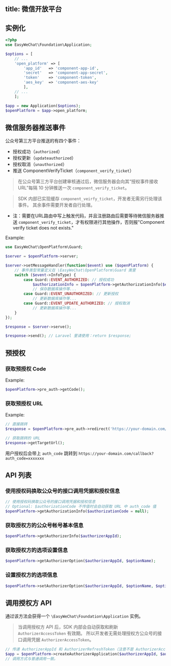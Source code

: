 title: 微信开放平台
---

## 实例化

```php
<?php
use EasyWeChat\Foundation\Application;

$options = [
    // ...
    'open_platform' => [
        'app_id'   => 'component-app-id',
        'secret'   => 'component-app-secret',
        'token'    => 'component-token',
        'aes_key'  => 'component-aes-key'
        ],
    // ...
    ];

$app = new Application($options);
$openPlatform = $app->open_platform;
```

## 微信服务器推送事件

公众号第三方平台推送的有四个事件：

+ 授权成功（`authorized`）
+ 授权更新（`updateauthorized`）
+ 授权取消（`unauthorized`）
+ 推送 ComponentVerifyTicket（`component_verify_ticket`）

> 在公众号第三方平台创建审核通过后，微信服务器会向其“授权事件接收URL”每隔 10 分钟推送一次 `component_verify_ticket`。

> SDK 内部已实现缓存 `component_veirfy_ticket`，开发者无需另行处理该事件。
> 其余事件需要开发者自行处理。

* 注：需要在URL路由中写上触发代码，并且注册路由后需要等待微信服务器推送 `component_verify_ticket`，才有权限进行其他操作，否则报"Component verify ticket does not exists."

Example:

```php
use EasyWeChat\OpenPlatform\Guard;

$server = $openPlatform->server;

$server->setMessageHandler(function($event) use ($openPlatform) {
    // 事件类型常量定义在 \EasyWeChat\OpenPlatform\Guard 类里
    switch ($event->InfoType) {
        case Guard::EVENT_AUTHORIZED: // 授权成功
            $authorizationInfo = $openPlatform->getAuthorizationInfo($event->AuthorizationCode);
            // 保存数据库操作等...
        case Guard::EVENT_UNAUTHORIZED: // 更新授权
            // 更新数据库操作等...
        case Guard::EVENT_UPDATE_AUTHORIZED: // 授权取消
            // 更新数据库操作等...
    }
});

$response = $server->serve();

$response->send(); // Laravel 里请使用：return $response;
```

## 预授权

### 获取预授权 Code

Example:

```php
$openPlatform->pre_auth->getCode();
```

### 获取预授权 URL

Example:

```php
// 直接跳转
$response = $openPlatform->pre_auth->redirect('https://your-domain.com/callback');

// 获取跳转的 URL
$response->getTargetUrl();

```
用户授权后会带上 `auth_code` 跳转到 `https://your-domain.com/callback?auth_code=xxxxxxx`

## API 列表

### 使用授权码换取公众号的接口调用凭据和授权信息

```php
// 使用授权码换取公众号的接口调用凭据和授权信息
// Optional: $authorizationCode 不传值时会自动获取 URL 中 auth_code 值
$openPlatform->getAuthorizationInfo($authorizationCode = null);
```

### 获取授权方的公众号帐号基本信息

```php
$openPlatform->getAuthorizerInfo($authorizerAppId);
```

### 获取授权方的选项设置信息

```php
$openPlatform->getAuthorizerOption($authorizerAppId, $optionName);
```

### 设置授权方的选项信息

```php
$openPlatform->setAuthorizerOption($authorizerAppId, $optionName, $optionValue);
```

## 调用授权方 API

通过该方法会获得一个 `\EasyWeChat\Foundation\Application` 实例。
> 当调用授权方 API 后，SDK 内部会自动获取和刷新 `AuthorizerAccessToken` 有效期。
> 所以开发者无需处理授权方公众号的接口调用凭据 `AuthorizerAccessToken`。

```php
// 传递 AuthorizerAppId 和 AuthorizerRefreshToken（注意不是 AuthorizerAccessToken）即可。
$app = $openPlatform->createAuthorizerApplication($authorizerAppId, $authorizerRefreshToken);
// 调用方式与普通调用一致。
```
